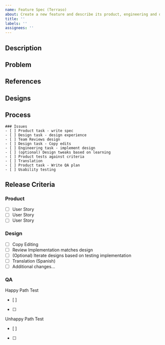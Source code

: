 ```yaml
---
name: Feature Spec (Terraso)
about: Create a new feature and describe its product, engineering and design work
title: ''
labels: ''
assignees: ''
---
```


## Description


## Problem


## References


## Designs


## Process
```[tasklist]
### Issues
- [ ] Product task - write spec
- [ ] Design task - design experience
- [ ] Team Reviews design
- [ ] Design task - Copy edits
- [ ] Engineering task - implement design
- [ ] (optional) Design tweaks based on learning
- [ ] Product tests against criteria
- [ ] Translation
- [ ] Product task - Write QA plan
- [ ] Usability testing
```

## Release Criteria

### Product
- [ ] User Story
- [ ] User Story
- [ ] User Story

### Design 
- [ ] Copy Editing
- [ ] Review Implementation matches design
- [ ] (Optional) Iterate designs based on testing implementation
- [ ] Translation (Spanish)
- [ ] Additional changes...

### QA
Happy Path Test
- [ ] 
- [ ] 

Unhappy Path Test
- [ ] 
- [ ] 

